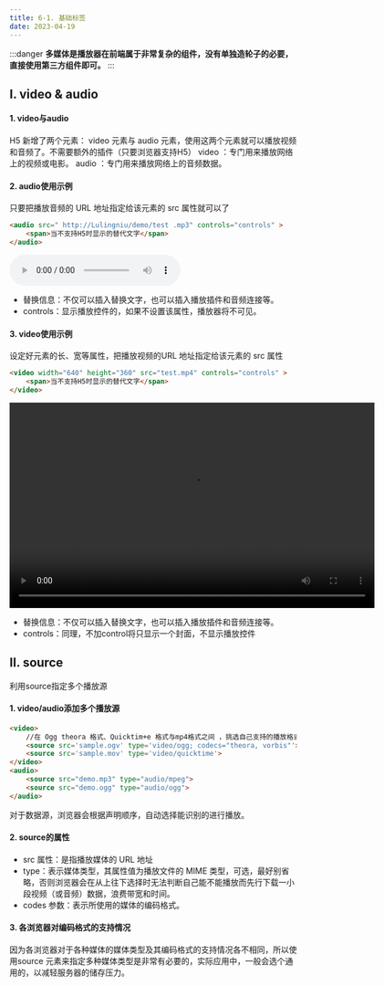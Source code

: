 ```yaml
---
title: 6-1. 基础标签
date: 2023-04-19
---
```

:::danger
**多媒体是播放器在前端属于非常复杂的组件，没有单独造轮子的必要，直接使用第三方组件即可。**
:::

## Ⅰ. video & audio
#### 1. video与audio
 H5 新增了两个元素： video 元素与 audio 元素，使用这两个元素就可以播放视频和音频了。不需要额外的插件（只要浏览器支持H5）
 video ：专门用来播放网络上的视频或电影。 
 audio ：专门用来播放网络上的音频数据。

#### 2. audio使用示例
只要把播放音频的 URL 地址指定给该元素的 src 属性就可以了
```html
<audio src=" http://Lulingniu/demo/test .mp3" controls="controls" >
    <span>当不支持H5时显示的替代文字</span>
</audio>
```
<audio src=" http://Lulingniu/demo/test .mp3" controls="controls" >
    <span>当不支持H5时显示的替代文字</span>
</audio>

- 替换信息：不仅可以插入替换文字，也可以插入播放插件和音频连接等。
- controls：显示播放控件的，如果不设置该属性，播放器将不可见。

#### 3. video使用示例
设定好元素的长、宽等属性，把播放视频的URL 地址指定给该元素的 src 属性
```html
<video width="640" height="360" src="test.mp4" controls="controls" >
    <span>当不支持H5时显示的替代文字</span>
</video>
```
<video width="640" height="360" src="test.mp4" controls="controls" >
    <span>当不支持H5时显示的替代文字</span>
</video>

- 替换信息：不仅可以插入替换文字，也可以插入播放插件和音频连接等。
- controls：同理，不加control将只显示一个封面，不显示播放控件



## Ⅱ. source
利用source指定多个播放源
#### 1. video/audio添加多个播放源
```html
<video>
    //在 Ogg theora 格式、Quicktim+e 格式与mp4格式之间 ，挑选自己支持的播放格式
    <source src='sample.ogv' type='video/ogg; codecs="theora, vorbis"'>
    <source src='sample.mov' type='video/quicktime'>
</video>
<audio>
    <source src="demo.mp3" type="audio/mpeg">
    <source src="demo.ogg" type="audio/ogg">
</audio>
```    
对于数据源，浏览器会根据声明顺序，自动选择能识别的进行播放。
#### 2. source的属性
- src 属性：是指播放媒体的 URL 地址
- type：表示媒体类型，其属性值为播放文件的 MIME 类型，可选，最好别省略，否则浏览器会在从上往下选择时无法判断自己能不能播放而先行下载一小段视频（或音频）数据，浪费带宽和时间。
- codes 参数：表示所使用的媒体的编码格式。
#### 3. 各浏览器对编码格式的支持情况
因为各浏览器对于各种媒体的媒体类型及其编码格式的支持情况各不相同，所以使用source 元素来指定多种媒体类型是非常有必要的，实际应用中，一般会选个通用的，以减轻服务器的储存压力。


